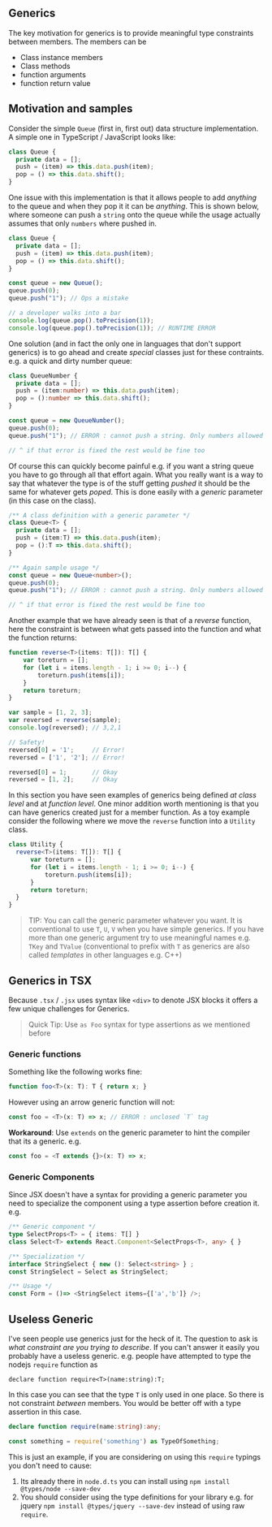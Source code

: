 ## Generics

The key motivation for generics is to provide meaningful type constraints between members. The members can be

* Class instance members
* Class methods
* function arguments
* function return value

## Motivation and samples

Consider the simple `Queue` (first in, first out) data structure implementation. A simple one in TypeScript / JavaScript looks like:

```ts
class Queue {
  private data = [];
  push = (item) => this.data.push(item);
  pop = () => this.data.shift();
}
```

One issue with this implementation is that it allows people to add *anything* to the queue and when they pop it it can be *anything*. This is shown below, where someone can push a `string` onto the queue while the usage actually assumes that only `numbers` where pushed in.

```ts
class Queue {
  private data = [];
  push = (item) => this.data.push(item);
  pop = () => this.data.shift();
}

const queue = new Queue();
queue.push(0);
queue.push("1"); // Ops a mistake

// a developer walks into a bar
console.log(queue.pop().toPrecision(1));
console.log(queue.pop().toPrecision(1)); // RUNTIME ERROR
```

One solution (and in fact the only one in languages that don't support generics) is to go ahead and create *special* classes just for these contraints. e.g. a quick and dirty number queue:

```ts
class QueueNumber {
  private data = [];
  push = (item:number) => this.data.push(item);
  pop = ():number => this.data.shift();
}

const queue = new QueueNumber();
queue.push(0);
queue.push("1"); // ERROR : cannot push a string. Only numbers allowed

// ^ if that error is fixed the rest would be fine too
```

Of course this can quickly become painful e.g. if you want a string queue you have to go through all that effort again. What you really want is a way to say that whatever the type is of the stuff getting *pushed* it should be the same for whatever gets *poped*. This is done easily with a *generic* parameter (in this case on the class).

```ts
/** A class definition with a generic parameter */
class Queue<T> {
  private data = [];
  push = (item:T) => this.data.push(item);
  pop = ():T => this.data.shift();
}

/** Again sample usage */
const queue = new Queue<number>();
queue.push(0);
queue.push("1"); // ERROR : cannot push a string. Only numbers allowed

// ^ if that error is fixed the rest would be fine too
```

Another example that we have already seen is that of a *reverse* function, here the constraint is between what gets passed into the function and what the function returns:

```ts
function reverse<T>(items: T[]): T[] {
    var toreturn = [];
    for (let i = items.length - 1; i >= 0; i--) {
        toreturn.push(items[i]);
    }
    return toreturn;
}

var sample = [1, 2, 3];
var reversed = reverse(sample);
console.log(reversed); // 3,2,1

// Safety!
reversed[0] = '1';     // Error!
reversed = ['1', '2']; // Error!

reversed[0] = 1;       // Okay
reversed = [1, 2];     // Okay
```

In this section you have seen examples of generics being defined *at class level* and at *function level*. One minor addition worth mentioning is that you can have generics created just for a member function. As a toy example consider the following where we move the `reverse` function into a `Utility` class.

```ts
class Utility {
  reverse<T>(items: T[]): T[] {
      var toreturn = [];
      for (let i = items.length - 1; i >= 0; i--) {
          toreturn.push(items[i]);
      }
      return toreturn;
  }
}
```

> TIP: You can call the generic parameter whatever you want. It is conventional to use `T`, `U`, `V` when you have simple generics. If you have more than one generic argument try to use meaningful names e.g. `TKey` and `TValue` (conventional to prefix with `T` as generics are also called *templates* in other languages e.g. C++)

## Generics in TSX

Because `.tsx` / `.jsx` uses syntax like `<div>` to denote JSX blocks it offers a few unique challenges for Generics.

> Quick Tip:  Use `as Foo` syntax for type assertions as we mentioned before


### Generic functions

Something like the following works fine:

```ts
function foo<T>(x: T): T { return x; }
```

However using an arrow generic function will not:

```ts
const foo = <T>(x: T) => x; // ERROR : unclosed `T` tag
```

**Workaround**: Use `extends` on the generic parameter to hint the compiler that its a generic. e.g.

```ts
const foo = <T extends {}>(x: T) => x;
```

### Generic Components

Since JSX doesn't have a syntax for providing a generic parameter you need to specialize the component using a type assertion before creation it. e.g.

```ts
/** Generic component */
type SelectProps<T> = { items: T[] }
class Select<T> extends React.Component<SelectProps<T>, any> { }

/** Specialization */
interface StringSelect { new (): Select<string> } ;
const StringSelect = Select as StringSelect;

/** Usage */
const Form = ()=> <StringSelect items={['a','b']} />;
```

## Useless Generic

I've seen people use generics just for the heck of it. The question to ask is *what constraint are you trying to describe*. If you can't answer it easily you probably have a useless generic. e.g. people have attempted to type the nodejs `require` function as

```
declare function require<T>(name:string):T;
```

In this case you can see that the type `T` is only used in one place. So there is not constraint *between* members. You would be better off with a type assertion in this case.

```ts
declare function require(name:string):any;

const something = require('something') as TypeOfSomething;
```

This is just an example, if you are considering on using this `require` typings you don't need to cause:

1. Its already there in `node.d.ts` you can install using `npm install @types/node --save-dev`
1. You should consider using the type definitions for your library e.g. for jquery `npm install @types/jquery --save-dev` instead of using raw `require`.
